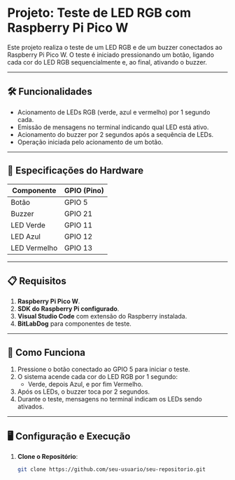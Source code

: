 # Projeto: Teste de LED RGB com Raspberry Pi Pico W

Este projeto realiza o teste de um LED RGB e de um buzzer conectados ao Raspberry Pi Pico W. O teste é iniciado pressionando um botão, ligando cada cor do LED RGB sequencialmente e, ao final, ativando o buzzer.

---

## 🛠️ **Funcionalidades**
- Acionamento de LEDs RGB (verde, azul e vermelho) por 1 segundo cada.
- Emissão de mensagens no terminal indicando qual LED está ativo.
- Acionamento do buzzer por 2 segundos após a sequência de LEDs.
- Operação iniciada pelo acionamento de um botão.

---

## 📑 **Especificações do Hardware**
| Componente      | GPIO (Pino)       |
|------------------|-------------------|
| Botão           | GPIO 5            |
| Buzzer          | GPIO 21           |
| LED Verde       | GPIO 11           |
| LED Azul        | GPIO 12           |
| LED Vermelho    | GPIO 13           |

---

## 📋 **Requisitos**
1. **Raspberry Pi Pico W**.
2. **SDK do Raspberry Pi configurado**.
3. **Visual Studio Code** com extensão do Raspberry instalada.
4. **BitLabDog** para componentes de teste.

---

## 🚀 **Como Funciona**
1. Pressione o botão conectado ao GPIO 5 para iniciar o teste.
2. O sistema acende cada cor do LED RGB por 1 segundo:
   - Verde, depois Azul, e por fim Vermelho.
3. Após os LEDs, o buzzer toca por 2 segundos.
4. Durante o teste, mensagens no terminal indicam os LEDs sendo ativados.

---

## 🖥️ **Configuração e Execução**
1. **Clone o Repositório**:
   ```bash
   git clone https://github.com/seu-usuario/seu-repositorio.git
